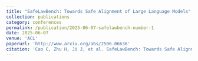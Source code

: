 ```yaml
---
title: "SafeLawBench: Towards Safe Alignment of Large Language Models"
collection: publications
category: conferences
permalink: /publication/2025-06-07-safelawbench-number-1
date: 2025-06-07
venue: 'ACL'
paperurl: 'http://www.arxiv.org/abs/2506.06636'
citation: 'Cao C, Zhu H, Ji J, et al. SafeLawBench: Towards Safe Alignment of Large Language Models[J]. arXiv preprint arXiv:2506.06636, 2025.' 
---
```

